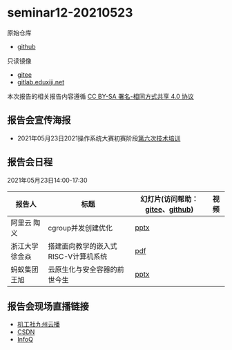 # seminar12-20210523

原始仓库
 * [github](https://github.com/oscomp/seminar12-20210523/blob/main/README.md)

只读镜像
 * [gitee](https://gitee.com/oscomp/seminar12-20210523)
 * [gitlab.eduxiji.net](https://gitlab.eduxiji.net/oscomp/seminar12-20210523)

本次报告的相关报告内容遵循 [CC BY-SA 署名-相同方式共享 4.0 协议](https://creativecommons.org/licenses/by-sa/4.0/deed.zh)

## 报告会宣传海报

 * 2021年05月23日2021操作系统大赛初赛阶段[第六次技术培训](https://mp.weixin.qq.com/s/WJCzqQaH6a_ZD4xbDjkgRw)

## 报告会日程

2021年05月23日14:00-17:30

| 报告人 | 标题                              | 幻灯片(访问帮助：[gitee](https://gitee.com/oscomp/seminar0-20201226/blob/main/20210110-tencent-help.pdf)、[github](https://github.com/oscomp/seminar0-20201226/blob/main/20210110-tencent-help.pdf)) | 视频 |
| ------ | --------------------------------- | ------------------------------------------------------------ | ---- |
| 阿里云 陶义 | cgroup并发创建优化 | [pptx](https://lexiangla.com/teams/k100041/docs/43397530be9b11ebb38f5263d5bc76f4?company_from=79350bd4d06911ea91f05254002f1020) |      | 
| 浙江大学 徐金焱 | 搭建面向教学的嵌入式RISC-V计算机系统 | [pdf](https://lexiangla.com/teams/k100041/docs/541d9f70be9b11eb9723a29ccbacb2d3?company_from=79350bd4d06911ea91f05254002f1020) |      | 
| 蚂蚁集团 王旭 | 云原生化与安全容器的前世今生 | [pptx](https://lexiangla.com/teams/k100041/docs/4d06c6a8be9b11eb80e72e7e832e51be?company_from=79350bd4d06911ea91f05254002f1020) |      | 

## 报告会现场直播链接
 * [机工社九州云播](https://live.eyunbo.cn/live/59915?uin=1729)
 * [CSDN](https://live.csdn.net/room/wl5875/23GokjTF)
 * [InfoQ](https://live.infoq.cn/room/894)
